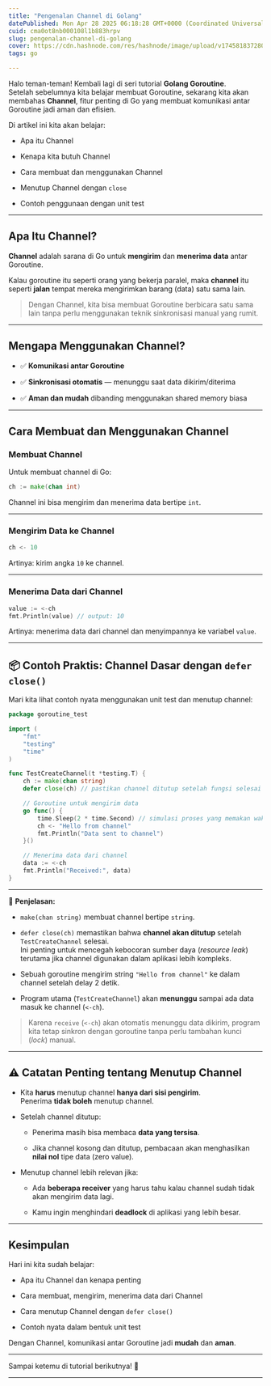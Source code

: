 ```yaml
---
title: "Pengenalan Channel di Golang"
datePublished: Mon Apr 28 2025 06:18:28 GMT+0000 (Coordinated Universal Time)
cuid: cma0ot8nb000108l1b883hrpv
slug: pengenalan-channel-di-golang
cover: https://cdn.hashnode.com/res/hashnode/image/upload/v1745818372808/76ae1779-f7e5-4d80-964f-9e03553f0ea7.png
tags: go

---
```


Halo teman-teman! Kembali lagi di seri tutorial **Golang Goroutine**.  
Setelah sebelumnya kita belajar membuat Goroutine, sekarang kita akan membahas **Channel**, fitur penting di Go yang membuat komunikasi antar Goroutine jadi aman dan efisien.

Di artikel ini kita akan belajar:

* Apa itu Channel
    
* Kenapa kita butuh Channel
    
* Cara membuat dan menggunakan Channel
    
* Menutup Channel dengan `close`
    
* Contoh penggunaan dengan unit test
    

---

## Apa Itu Channel?

**Channel** adalah sarana di Go untuk **mengirim** dan **menerima data** antar Goroutine.

Kalau goroutine itu seperti orang yang bekerja paralel, maka **channel** itu seperti **jalan** tempat mereka mengirimkan barang (data) satu sama lain.

> Dengan Channel, kita bisa membuat Goroutine berbicara satu sama lain tanpa perlu menggunakan teknik sinkronisasi manual yang rumit.

---

## Mengapa Menggunakan Channel?

* ✅ **Komunikasi antar Goroutine**
    
* ✅ **Sinkronisasi otomatis** — menunggu saat data dikirim/diterima
    
* ✅ **Aman dan mudah** dibanding menggunakan shared memory biasa
    

---

## Cara Membuat dan Menggunakan Channel

### Membuat Channel

Untuk membuat channel di Go:

```go
ch := make(chan int)
```

Channel ini bisa mengirim dan menerima data bertipe `int`.

---

### Mengirim Data ke Channel

```go
ch <- 10
```

Artinya: kirim angka `10` ke channel.

---

### Menerima Data dari Channel

```go
value := <-ch
fmt.Println(value) // output: 10
```

Artinya: menerima data dari channel dan menyimpannya ke variabel `value`.

---

## 📦 Contoh Praktis: Channel Dasar dengan `defer close()`

Mari kita lihat contoh nyata menggunakan unit test dan menutup channel:

```go
package goroutine_test

import (
	"fmt"
	"testing"
	"time"
)

func TestCreateChannel(t *testing.T) {
	ch := make(chan string)
	defer close(ch) // pastikan channel ditutup setelah fungsi selesai

	// Goroutine untuk mengirim data
	go func() {
		time.Sleep(2 * time.Second) // simulasi proses yang memakan waktu
		ch <- "Hello from channel"
		fmt.Println("Data sent to channel")
	}()

	// Menerima data dari channel
	data := <-ch
	fmt.Println("Received:", data)
}
```

---

🧠 **Penjelasan:**

* `make(chan string)` membuat channel bertipe `string`.
    
* `defer close(ch)` memastikan bahwa **channel akan ditutup** setelah `TestCreateChannel` selesai.  
    Ini penting untuk mencegah kebocoran sumber daya (*resource leak*) terutama jika channel digunakan dalam aplikasi lebih kompleks.
    
* Sebuah goroutine mengirim string `"Hello from channel"` ke dalam channel setelah delay 2 detik.
    
* Program utama (`TestCreateChannel`) akan **menunggu** sampai ada data masuk ke channel (`<-ch`).
    

> Karena `receive` (`<-ch`) akan otomatis menunggu data dikirim, program kita tetap sinkron dengan goroutine tanpa perlu tambahan kunci (*lock*) manual.

---

## ⚠️ Catatan Penting tentang Menutup Channel

* Kita **harus** menutup channel **hanya dari sisi pengirim**.  
    Penerima **tidak boleh** menutup channel.
    
* Setelah channel ditutup:
    
    * Penerima masih bisa membaca **data yang tersisa**.
        
    * Jika channel kosong dan ditutup, pembacaan akan menghasilkan **nilai nol** tipe data (zero value).
        
* Menutup channel lebih relevan jika:
    
    * Ada **beberapa receiver** yang harus tahu kalau channel sudah tidak akan mengirim data lagi.
        
    * Kamu ingin menghindari **deadlock** di aplikasi yang lebih besar.
        

---

## Kesimpulan

Hari ini kita sudah belajar:

* Apa itu Channel dan kenapa penting
    
* Cara membuat, mengirim, menerima data dari Channel
    
* Cara menutup Channel dengan `defer close()`
    
* Contoh nyata dalam bentuk unit test
    

Dengan Channel, komunikasi antar Goroutine jadi **mudah** dan **aman**.

---

Sampai ketemu di tutorial berikutnya! 🚀

---